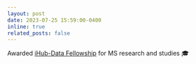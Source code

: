 ```yaml
---
layout: post
date: 2023-07-25 15:59:00-0400
inline: true
related_posts: false
---
```


Awarded [iHub-Data Fellowship](https://ihub-data.ai/archives/blogs/5998/) for MS research and studies 🎓
